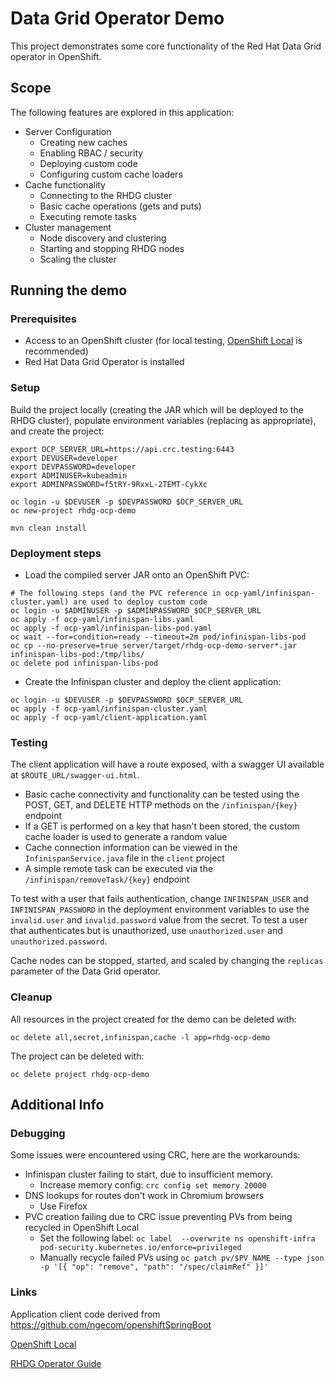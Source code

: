 
# Data Grid Operator Demo

This project demonstrates some core functionality of the Red Hat Data Grid operator in OpenShift. 

## Scope

The following features are explored in this application:

- Server Configuration
  - Creating new caches
  - Enabling RBAC / security
  - Deploying custom code
  - Configuring custom cache loaders
- Cache functionality
  - Connecting to the RHDG cluster
  - Basic cache operations (gets and puts)
  - Executing remote tasks
- Cluster management
  - Node discovery and clustering
  - Starting and stopping RHDG nodes
  - Scaling the cluster

## Running the demo

### Prerequisites

- Access to an OpenShift cluster (for local testing, [OpenShift Local](https://developers.redhat.com/products/openshift-local/overview) is recommended)
- Red Hat Data Grid Operator is installed

### Setup

Build the project locally (creating the JAR which will be deployed to the RHDG cluster), populate environment variables (replacing as appropriate), and create the project:
```
export OCP_SERVER_URL=https://api.crc.testing:6443
export DEVUSER=developer
export DEVPASSWORD=developer
export ADMINUSER=kubeadmin
export ADMINPASSWORD=f5tRY-9RxxL-2TEMT-CykXc

oc login -u $DEVUSER -p $DEVPASSWORD $OCP_SERVER_URL
oc new-project rhdg-ocp-demo

mvn clean install
```

### Deployment steps

- Load the compiled server JAR onto an OpenShift PVC:
```
# The following steps (and the PVC reference in ocp-yaml/infinispan-cluster.yaml) are used to deploy custom code
oc login -u $ADMINUSER -p $ADMINPASSWORD $OCP_SERVER_URL
oc apply -f ocp-yaml/infinispan-libs.yaml
oc apply -f ocp-yaml/infinispan-libs-pod.yaml
oc wait --for=condition=ready --timeout=2m pod/infinispan-libs-pod
oc cp --no-preserve=true server/target/rhdg-ocp-demo-server*.jar infinispan-libs-pod:/tmp/libs/
oc delete pod infinispan-libs-pod
```
- Create the Infinispan cluster and deploy the client application:
```
oc login -u $DEVUSER -p $DEVPASSWORD $OCP_SERVER_URL
oc apply -f ocp-yaml/infinispan-cluster.yaml
oc apply -f ocp-yaml/client-application.yaml
```

### Testing

The client application will have a route exposed, with a swagger UI available at `$ROUTE_URL/swagger-ui.html`. 

- Basic cache connectivity and functionality can be tested using the POST, GET, and DELETE HTTP methods on the `/infinispan/{key}` endpoint
- If a GET is performed on a key that hasn't been stored, the custom cache loader is used to generate a random value
- Cache connection information can be viewed in the `InfinispanService.java` file in the `client` project
- A simple remote task can be executed via the `/infinispan/removeTask/{key}` endpoint

To test with a user that fails authentication, change `INFINISPAN_USER` and `INFINISPAN_PASSWORD` in the deployment environment variables to 
use the `invalid.user` and `invalid.password` value from the secret. To test a user that authenticates but is unauthorized, use
`unauthorized.user` and `unauthorized.password`.

Cache nodes can be stopped, started, and scaled by changing the `replicas` parameter of the Data Grid operator.

### Cleanup

All resources in the project created for the demo can be deleted with:

```
oc delete all,secret,infinispan,cache -l app=rhdg-ocp-demo
```

The project can be deleted with:

```
oc delete project rhdg-ocp-demo
```

## Additional Info

### Debugging

Some issues were encountered using CRC, here are the workarounds:
- Infinispan cluster failing to start, due to insufficient memory.
  - Increase memory config: `crc config set memory 20000`
- DNS lookups for routes don't work in Chromium browsers
  - Use Firefox
- PVC creation failing due to CRC issue preventing PVs from being recycled in OpenShift Local
  - Set the following label: `oc label  --overwrite ns openshift-infra  pod-security.kubernetes.io/enforce=privileged`
  - Manually recycle failed PVs using `oc patch pv/$PV_NAME --type json -p '[{ "op": "remove", "path": "/spec/claimRef" }]'`

### Links

Application client code derived from <https://github.com/ngecom/openshiftSpringBoot>

[OpenShift Local](https://developers.redhat.com/products/openshift-local/overview)

[RHDG Operator Guide](https://access.redhat.com/documentation/en-us/red_hat_data_grid/8.3/html/data_grid_operator_guide/index)

